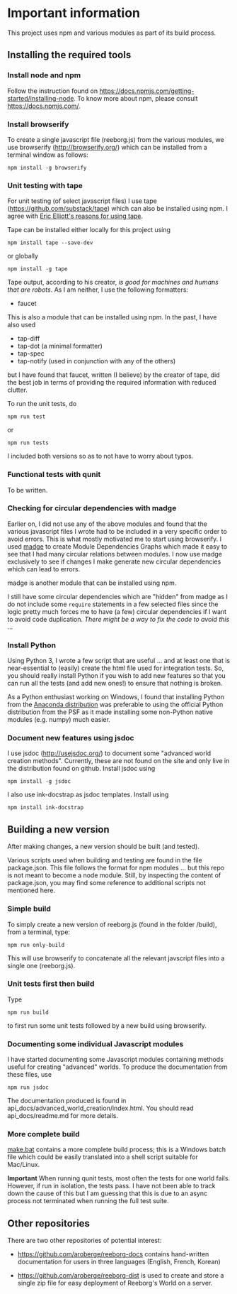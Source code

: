 # Important information

This project uses npm and various modules as part of its build process.

## Installing the required tools

### Install node and npm 

Follow the instruction found on https://docs.npmjs.com/getting-started/installing-node.
To know more about npm, please consult https://docs.npmjs.com/.

### Install browserify

To create a single javascript file (reeborg.js) from the various modules,
we use browserify (http://browserify.org/) which can be installed from 
a terminal window as follows: 

    npm install -g browserify

### Unit testing with tape

For unit testing (of select javascript files) I use tape 
(https://github.com/substack/tape) which can also be installed using npm.
I agree with [Eric Elliott's reasons for using tape](https://medium.com/javascript-scene/why-i-use-tape-instead-of-mocha-so-should-you-6aa105d8eaf4#.5sqscrl18).

Tape can be installed either locally for this project using 

    npm install tape --save-dev

or globally

    npm install -g tape

Tape output, according to his creator, 
_is good for machines and humans that are robots_. As I am neither, 
I use the following formatters:

* faucet


This is also a module that can be installed using npm.
In the past, I have also used 

* tap-diff
* tap-dot  (a minimal formatter)
* tap-spec
* tap-notify (used in conjunction with any of the others)

but I have found that faucet, written (I believe) by the creator of tape,
did the best job in terms of providing the required information with 
reduced clutter.

To run the unit tests, do

    npm run test

or

    npm run tests

I included both versions so as to not have to worry about typos. 

### Functional tests with qunit

To be written.

### Checking for circular dependencies with madge

Earlier on, I did not use any of the above modules and found that 
the various javascript files I wrote had to be included in a very specific
order to avoid errors. This is what mostly motivated me to start
using browserify. I used [madge](https://github.com/pahen/madge)
to create Module Dependencies Graphs which made it easy to see that 
I had many circular relations between modules.  I now use madge 
exclusively to see if changes I make generate new circular dependencies which 
can lead to errors.

madge is another module that can be installed using npm.

I still have some circular dependencies which are "hidden" from madge as 
I do not include some `require` statements in a few selected files since the 
logic pretty much forces me to have (a few) circular dependencies if I 
want to avoid code duplication. _There might be a way to fix the code to 
avoid this_ ...

### Install Python

Using Python 3, I wrote a few script that are useful ... and at least one 
that is near-essential to (easily) create the html file used for 
integration tests.  So, you should really install Python if you wish to 
add new features so that you can run all the tests (and add new ones!)
to ensure that nothing is broken.

As a Python enthusiast working on Windows, 
I found that installing Python from the 
[Anaconda distribution](https://www.continuum.io/downloads) was preferable
to using the official Python distribution from the PSF as it made 
installing some non-Python native modules (e.g. numpy) much easier.

### Document new features using jsdoc

I use jsdoc (http://usejsdoc.org/) 
to document some "advanced world creation methods".
Currently, these are not found on the site and only live in the 
distribution found on github. Install jsdoc using

    npm install -g jsdoc

I also use ink-docstrap as jsdoc templates. Install using 

    npm install ink-docstrap


## Building a new version

After making changes, a new version should be built (and tested).

Various scripts used when building and testing are found in the 
file package.json.  This file follows the format for npm modules ... but 
this repo is not meant to become a node module.  Still, by inspecting
the content of package.json, you may find some reference to additional
scripts not mentioned here.

### Simple build

To simply create a new version of reeborg.js (found in the folder /build), 
from a terminal, type:

    npm run only-build

This will use browserify to concatenate all the relevant javscript files 
into a single one (reeborg.js).

### Unit tests first then build

Type

    npm run build

to first run some unit tests followed by a new build using browserify.

### Documenting some individual Javascript modules

I have started documenting some Javascript modules containing 
methods useful for creating "advanced" worlds. To produce the documentation
from these files, use 

    npm run jsdoc

The documentation produced is found in api_docs/advanced_world_creation/index.html.
You should read api_docs/readme.md for more details.

### More complete build

[make.bat](https://github.com/aroberge/reeborg/blob/master/make.bat) 
contains a more complete build process; this is a Windows batch file which 
could be easily translated into a shell script suitable for Mac/Linux.

**Important** When running qunit tests, most often the tests for one 
world fails. However, if run in isolation, the tests pass. 
I have not been able to track down the cause of this but I am guessing that this
is due to an async process not terminated when running the full test suite.

## Other repositories

There are two other repositories of potential interest:

* https://github.com/aroberge/reeborg-docs contains hand-written documentation 
  for users in three languages (English, French, Korean)

* https://github.com/aroberge/reeborg-dist is used to create and store a single zip file 
  for easy deployment of Reeborg's World on a server.
